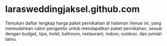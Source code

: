 # larasweddingjaksel.github.com
Temukan daftar lengkap harga paket pernikahan di halaman Venue ini, yang memudahkan calon pengantin untuk mendapatkan paket pernikahan, sesuai dengan budget, tipe,  hotel, ballroom, restaurant, indoor, outdoor, dan jumlah tamu.
